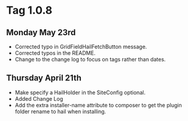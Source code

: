 # Tag 1.0.8

## Monday May 23rd
* Corrected typo in GridFieldHailFetchButton message.
* Corrected typos in the README.
* Change to the change log to focus on tags rather than dates.


## Thursday April 21th
* Make specify a HailHolder in the SiteConfig optional.
* Added Change Log
* Add the extra installer-name attribute to composer to get the plugin folder rename to hail when installing.
